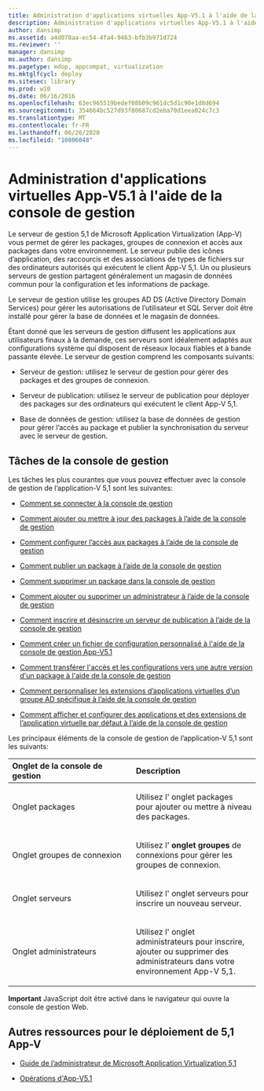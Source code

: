 ```yaml
---
title: Administration d'applications virtuelles App-V5.1 à l'aide de la console de gestion
description: Administration d'applications virtuelles App-V5.1 à l'aide de la console de gestion
author: dansimp
ms.assetid: a4d078aa-ec54-4fa4-9463-bfb3b971d724
ms.reviewer: ''
manager: dansimp
ms.author: dansimp
ms.pagetype: mdop, appcompat, virtualization
ms.mktglfcycl: deploy
ms.sitesec: library
ms.prod: w10
ms.date: 06/16/2016
ms.openlocfilehash: 63ec965519bedef08b09c961dc5d1c90e1d8d694
ms.sourcegitcommit: 354664bc527d93f80687cd2eba70d1eea024c7c3
ms.translationtype: MT
ms.contentlocale: fr-FR
ms.lasthandoff: 06/26/2020
ms.locfileid: "10806048"
---
```

# Administration d'applications virtuelles App-V5.1 à l'aide de la console de gestion


Le serveur de gestion 5,1 de Microsoft Application Virtualization (App-V) vous permet de gérer les packages, groupes de connexion et accès aux packages dans votre environnement. Le serveur publie des icônes d’application, des raccourcis et des associations de types de fichiers sur des ordinateurs autorisés qui exécutent le client App-V 5,1. Un ou plusieurs serveurs de gestion partagent généralement un magasin de données commun pour la configuration et les informations de package.

Le serveur de gestion utilise les groupes AD DS (Active Directory Domain Services) pour gérer les autorisations de l’utilisateur et SQL Server doit être installé pour gérer la base de données et le magasin de données.

Étant donné que les serveurs de gestion diffusent les applications aux utilisateurs finaux à la demande, ces serveurs sont idéalement adaptés aux configurations système qui disposent de réseaux locaux fiables et à bande passante élevée. Le serveur de gestion comprend les composants suivants:

-   Serveur de gestion: utilisez le serveur de gestion pour gérer des packages et des groupes de connexion.

-   Serveur de publication: utilisez le serveur de publication pour déployer des packages sur des ordinateurs qui exécutent le client App-V 5,1.

-   Base de données de gestion: utilisez la base de données de gestion pour gérer l’accès au package et publier la synchronisation du serveur avec le serveur de gestion.

## Tâches de la console de gestion


Les tâches les plus courantes que vous pouvez effectuer avec la console de gestion de l’application-V 5,1 sont les suivantes:

-   [Comment se connecter à la console de gestion](how-to-connect-to-the-management-console-51.md)

-   [Comment ajouter ou mettre à jour des packages à l’aide de la console de gestion](how-to-add-or-upgrade-packages-by-using-the-management-console-51-gb18030.md)

-   [Comment configurer l’accès aux packages à l’aide de la console de gestion](how-to-configure-access-to-packages-by-using-the-management-console-51.md)

-   [Comment publier un package à l’aide de la console de gestion](how-to-publish-a-package-by-using-the-management-console-51.md)

-   [Comment supprimer un package dans la console de gestion](how-to-delete-a-package-in-the-management-console-51.md)

-   [Comment ajouter ou supprimer un administrateur à l’aide de la console de gestion](how-to-add-or-remove-an-administrator-by-using-the-management-console51.md)

-   [Comment inscrire et désinscrire un serveur de publication à l’aide de la console de gestion](how-to-register-and-unregister-a-publishing-server-by-using-the-management-console51.md)

-   [Comment créer un fichier de configuration personnalisé à l'aide de la console de gestion App-V5.1](how-to-create-a-custom-configuration-file-by-using-the-app-v-51-management-console.md)

-   [Comment transférer l'accès et les configurations vers une autre version d'un package à l'aide de la console de gestion](how-to-transfer-access-and-configurations-to-another-version-of-a-package-by-using-the-management-console51.md)

-   [Comment personnaliser les extensions d’applications virtuelles d’un groupe AD spécifique à l’aide de la console de gestion](how-to-customize-virtual-applications-extensions-for-a-specific-ad-group-by-using-the-management-console51.md)

-   [Comment afficher et configurer des applications et des extensions de l’application virtuelle par défaut à l’aide de la console de gestion](how-to-view-and-configure-applications-and-default-virtual-application-extensions-by-using-the-management-console-beta.md)

Les principaux éléments de la console de gestion de l’application-V 5,1 sont les suivants:

<table>
<colgroup>
<col width="50%" />
<col width="50%" />
</colgroup>
<thead>
<tr class="header">
<th align="left">Onglet de la console de gestion</th>
<th align="left">Description</th>
</tr>
</thead>
<tbody>
<tr class="odd">
<td align="left"><p>Onglet packages</p></td>
<td align="left"><p>Utilisez l' <strong> </strong> onglet packages pour ajouter ou mettre à niveau des packages.</p></td>
</tr>
<tr class="even">
<td align="left"><p>Onglet groupes de connexion</p></td>
<td align="left"><p>Utilisez l' <strong> onglet groupes </strong> de connexions pour gérer les groupes de connexion.</p></td>
</tr>
<tr class="odd">
<td align="left"><p>Onglet serveurs</p></td>
<td align="left"><p>Utilisez l' <strong> </strong> onglet serveurs pour inscrire un nouveau serveur.</p></td>
</tr>
<tr class="even">
<td align="left"><p>Onglet administrateurs</p></td>
<td align="left"><p>Utilisez l' <strong> </strong> onglet administrateurs pour inscrire, ajouter ou supprimer des administrateurs dans votre environnement App-V 5,1.</p></td>
</tr>
</tbody>
</table>

 

**Important**  JavaScript doit être activé dans le navigateur qui ouvre la console de gestion Web.

 






## <a href="" id="other-resources-for-this-app-v-5-1-deployment-"></a>Autres ressources pour le déploiement de 5,1 App-V


-   [Guide de l’administrateur de Microsoft Application Virtualization 5,1](microsoft-application-virtualization-51-administrators-guide.md)

-   [Opérations d'App-V5.1](operations-for-app-v-51.md)

 

 





